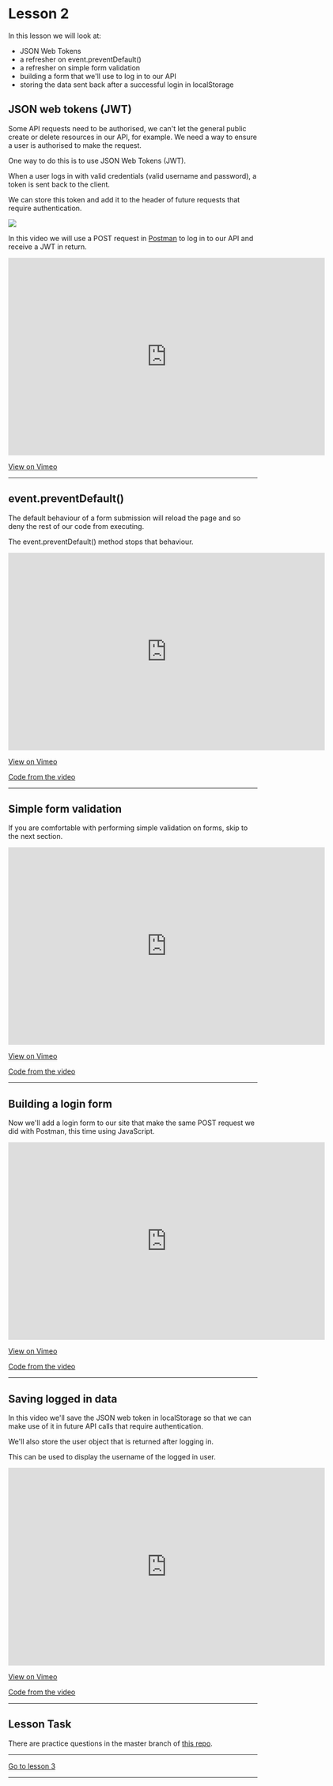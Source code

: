 # Lesson 2

In this lesson we will look at:

-   JSON Web Tokens
-   a refresher on event.preventDefault()
-   a refresher on simple form validation
-   building a form that we'll use to log in to our API
-   storing the data sent back after a successful login in localStorage

## JSON web tokens (JWT)

Some API requests need to be authorised, we can't let the general public create or delete resources in our API, for example. We need a way to ensure a user is authorised to make the request.

One way to do this is to use JSON Web Tokens (JWT).

When a user logs in with valid credentials (valid username and password), a token is sent back to the client.

We can store this token and add it to the header of future requests that require authentication.

<img src="/images/jwt.png" style="max-width: 600px"/>

In this video we will use a POST request in <a href="https://www.postman.com/downloads/" target="_blank">Postman</a> to log in to our API and receive a JWT in return.

<iframe src="https://player.vimeo.com/video/461747650" width="640" height="400" frameborder="0" allow="autoplay; fullscreen" allowfullscreen></iframe>

<a href="https://vimeo.com/461747650/b68578534d" target="_blank">View on Vimeo</a>

---

## event.preventDefault()

The default behaviour of a form submission will reload the page and so deny the rest of our code from executing.

The event.preventDefault() method stops that behaviour.

<iframe src="https://player.vimeo.com/video/453361604" width="640" height="400" frameborder="0" allow="autoplay; fullscreen" allowfullscreen></iframe>

<a href="https://vimeo.com/453361604/765aa36966" target="_blank">View on Vimeo</a>

<a href="https://github.com/NoroffFEU/submit-event-preventDefault" target="_blank">Code from the video</a>

---

## Simple form validation

If you are comfortable with performing simple validation on forms, skip to the next section.

<iframe src="https://player.vimeo.com/video/453789618" width="640" height="400" frameborder="0" allow="autoplay; fullscreen" allowfullscreen></iframe>

<a href="https://vimeo.com/453789618/501a1e3296" target="_blank">View on Vimeo</a>

<a href="https://github.com/NoroffFEU/simple-form-validation" target="_blank">Code from the video</a>

---

## Building a login form

Now we'll add a login form to our site that make the same POST request we did with Postman, this time using JavaScript.

<iframe src="https://player.vimeo.com/video/461852859" width="640" height="400" frameborder="0" allow="autoplay; fullscreen" allowfullscreen></iframe>

<a href="https://vimeo.com/461852859/f139d77049" target="_blank">View on Vimeo</a>

<a href="https://github.com/NoroffFEU/frontend-for-strapi-api/tree/step-2-login" target="_blank">Code from the video</a>

---

## Saving logged in data

In this video we'll save the JSON web token in localStorage so that we can make use of it in future API calls that require authentication.

We'll also store the user object that is returned after logging in.

This can be used to display the username of the logged in user.

<iframe src="https://player.vimeo.com/video/461926363" width="640" height="400" frameborder="0" allow="autoplay; fullscreen" allowfullscreen></iframe>

<a href="https://vimeo.com/461926363/85121e9911" target="_blank">View on Vimeo</a>

<a href="https://github.com/NoroffFEU/frontend-for-strapi-api/tree/step-3-saving-login-data-in-localstorage" target="_blank">Code from the video</a>

---

## Lesson Task

There are practice questions in the master branch of [this repo](https://github.com/NoroffFEU/lesson-task-js2-module3-lesson2).

---

[Go to lesson 3](3)

---
